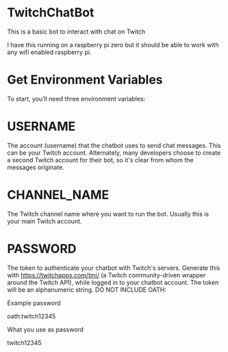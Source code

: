 # TwitchChatBot
This is a basic bot to interact with chat on Twitch

I have this running on a raspberry pi zero but it should be able to work with any wifi
enabled raspberry pi.

# Get Environment Variables
To start, you’ll need three environment variables:

# USERNAME

The account (username) that the chatbot uses to send chat messages. This can be your Twitch account. Alternately, many developers choose to create a second Twitch account for their bot, so it's clear from whom the messages originate.

# CHANNEL_NAME

The Twitch channel name where you want to run the bot. Usually this is your main Twitch account.

# PASSWORD	

The token to authenticate your chatbot with Twitch's servers. Generate this with https://twitchapps.com/tmi/ (a Twitch community-driven wrapper around the Twitch API), while logged in to your chatbot account. The token will be an alphanumeric string. DO NOT INCLUDE OATH:

Example password

oath:twitch12345

What you use as password

twitch12345

